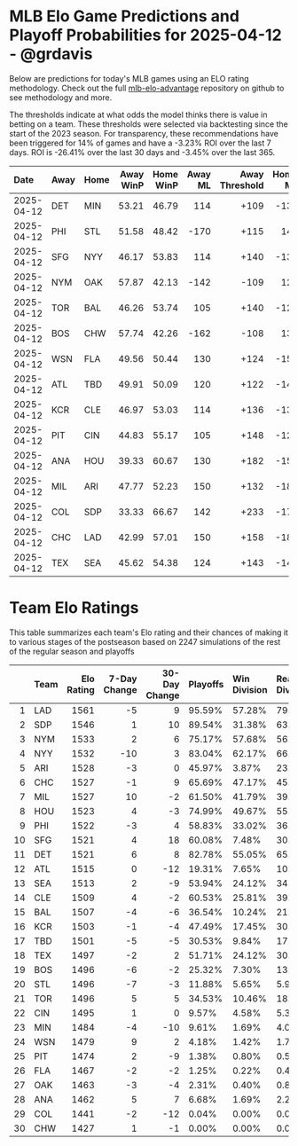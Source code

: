 # MLB Elo Game Predictions and Playoff Probabilities for 2025-04-12 - @grdavis
Below are predictions for today's MLB games using an ELO rating methodology. Check out the full [mlb-elo-advantage](https://github.com/grdavis/mlb-elo-advantage) repository on github to see methodology and more.

The thresholds indicate at what odds the model thinks there is value in betting on a team. These thresholds were selected via backtesting since the start of the 2023 season. For transparency, these recommendations have been triggered for 14% of games and have a -3.23% ROI over the last 7 days. ROI is -26.41% over the last 30 days and -3.45% over the last 365.

| Date       | Away   | Home   |   Away WinP |   Home WinP |   Away ML |   Away Threshold |   Home ML |   Home Threshold |
|:-----------|:-------|:-------|------------:|------------:|----------:|-----------------:|----------:|-----------------:|
| 2025-04-12 | DET    | MIN    |       53.21 |       46.79 |       114 |             +109 |      -135 |             +137 |
| 2025-04-12 | PHI    | STL    |       51.58 |       48.42 |      -170 |             +115 |       142 |             +129 |
| 2025-04-12 | SFG    | NYY    |       46.17 |       53.83 |       114 |             +140 |      -135 |             +106 |
| 2025-04-12 | NYM    | OAK    |       57.87 |       42.13 |      -142 |             -109 |       120 |             +163 |
| 2025-04-12 | TOR    | BAL    |       46.26 |       53.74 |       105 |             +140 |      -125 |             +107 |
| 2025-04-12 | BOS    | CHW    |       57.74 |       42.26 |      -162 |             -108 |       136 |             +163 |
| 2025-04-12 | WSN    | FLA    |       49.56 |       50.44 |       130 |             +124 |      -155 |             +120 |
| 2025-04-12 | ATL    | TBD    |       49.91 |       50.09 |       120 |             +122 |      -142 |             +122 |
| 2025-04-12 | KCR    | CLE    |       46.97 |       53.03 |       114 |             +136 |      -135 |             +109 |
| 2025-04-12 | PIT    | CIN    |       44.83 |       55.17 |       105 |             +148 |      -125 |             +101 |
| 2025-04-12 | ANA    | HOU    |       39.33 |       60.67 |       130 |             +182 |      -155 |             -121 |
| 2025-04-12 | MIL    | ARI    |       47.77 |       52.23 |       150 |             +132 |      -180 |             +113 |
| 2025-04-12 | COL    | SDP    |       33.33 |       66.67 |       142 |             +233 |      -170 |             -150 |
| 2025-04-12 | CHC    | LAD    |       42.99 |       57.01 |       150 |             +158 |      -180 |             -106 |
| 2025-04-12 | TEX    | SEA    |       45.62 |       54.38 |       124 |             +143 |      -148 |             +104 |

# Team Elo Ratings
This table summarizes each team's Elo rating and their chances of making it to various stages of the postseason based on 2247 simulations of the rest of the regular season and playoffs

|    | Team   |   Elo Rating |   7-Day Change |   30-Day Change | Playoffs   | Win Division   | Reach Div. Rd.   | Reach CS   | Reach WS   | Win WS   |
|---:|:-------|-------------:|---------------:|----------------:|:-----------|:---------------|:-----------------|:-----------|:-----------|:---------|
|  1 | LAD    |         1561 |             -5 |               9 | 95.59%     | 57.28%         | 79.75%           | 46.33%     | 30.04%     | 20.43%   |
|  2 | SDP    |         1546 |              1 |              10 | 89.54%     | 31.38%         | 63.33%           | 34.27%     | 19.54%     | 12.82%   |
|  3 | NYM    |         1533 |              2 |               6 | 75.17%     | 57.68%         | 56.70%           | 29.11%     | 13.71%     | 8.46%    |
|  4 | NYY    |         1532 |            -10 |               3 | 83.04%     | 62.17%         | 66.71%           | 38.54%     | 23.54%     | 10.41%   |
|  5 | ARI    |         1528 |             -3 |               0 | 45.97%     | 3.87%          | 23.72%           | 9.75%      | 4.27%      | 1.87%    |
|  6 | CHC    |         1527 |             -1 |               9 | 65.69%     | 47.17%         | 45.30%           | 21.67%     | 8.95%      | 4.85%    |
|  7 | MIL    |         1527 |             10 |              -2 | 61.50%     | 41.79%         | 39.83%           | 18.91%     | 8.59%      | 5.34%    |
|  8 | HOU    |         1523 |              4 |              -3 | 74.99%     | 49.67%         | 55.01%           | 29.46%     | 16.47%     | 6.94%    |
|  9 | PHI    |         1522 |             -3 |               4 | 58.83%     | 33.02%         | 36.58%           | 17.22%     | 6.63%      | 3.56%    |
| 10 | SFG    |         1521 |              4 |              18 | 60.08%     | 7.48%          | 30.08%           | 12.95%     | 5.52%      | 3.03%    |
| 11 | DET    |         1521 |              6 |               8 | 82.78%     | 55.05%         | 65.06%           | 34.76%     | 17.04%     | 6.50%    |
| 12 | ATL    |         1515 |              0 |             -12 | 19.31%     | 7.65%          | 10.68%           | 4.67%      | 1.74%      | 0.93%    |
| 13 | SEA    |         1513 |              2 |              -9 | 53.94%     | 24.12%         | 34.85%           | 16.24%     | 7.70%      | 2.80%    |
| 14 | CLE    |         1509 |              4 |              -2 | 60.53%     | 25.81%         | 39.16%           | 18.96%     | 9.08%      | 3.25%    |
| 15 | BAL    |         1507 |             -4 |              -6 | 36.54%     | 10.24%         | 21.76%           | 9.79%      | 3.96%      | 1.34%    |
| 16 | KCR    |         1503 |             -1 |              -4 | 47.49%     | 17.45%         | 30.00%           | 15.09%     | 7.03%      | 2.18%    |
| 17 | TBD    |         1501 |             -5 |              -5 | 30.53%     | 9.84%          | 17.45%           | 7.88%      | 3.52%      | 1.29%    |
| 18 | TEX    |         1497 |             -2 |               2 | 51.71%     | 24.12%         | 30.62%           | 12.33%     | 5.03%      | 1.78%    |
| 19 | BOS    |         1496 |             -6 |              -2 | 25.32%     | 7.30%          | 13.66%           | 6.41%      | 2.54%      | 0.71%    |
| 20 | STL    |         1496 |             -7 |              -3 | 11.88%     | 5.65%          | 5.92%            | 2.67%      | 0.58%      | 0.36%    |
| 21 | TOR    |         1496 |              5 |               5 | 34.53%     | 10.46%         | 18.60%           | 7.70%      | 3.20%      | 0.85%    |
| 22 | CIN    |         1495 |              1 |               0 | 9.57%      | 4.58%          | 5.30%            | 2.05%      | 0.40%      | 0.22%    |
| 23 | MIN    |         1484 |             -4 |             -10 | 9.61%      | 1.69%          | 4.01%            | 1.47%      | 0.53%      | 0.04%    |
| 24 | WSN    |         1479 |              9 |               2 | 4.18%      | 1.42%          | 1.74%            | 0.27%      | 0.04%      | 0.00%    |
| 25 | PIT    |         1474 |              2 |              -9 | 1.38%      | 0.80%          | 0.53%            | 0.09%      | 0.00%      | 0.00%    |
| 26 | FLA    |         1467 |             -2 |              -2 | 1.25%      | 0.22%          | 0.49%            | 0.04%      | 0.00%      | 0.00%    |
| 27 | OAK    |         1463 |             -3 |              -4 | 2.31%      | 0.40%          | 0.85%            | 0.36%      | 0.09%      | 0.00%    |
| 28 | ANA    |         1462 |              5 |               7 | 6.68%      | 1.69%          | 2.27%            | 1.02%      | 0.27%      | 0.04%    |
| 29 | COL    |         1441 |             -2 |             -12 | 0.04%      | 0.00%          | 0.04%            | 0.00%      | 0.00%      | 0.00%    |
| 30 | CHW    |         1427 |              1 |              -1 | 0.00%      | 0.00%          | 0.00%            | 0.00%      | 0.00%      | 0.00%    |